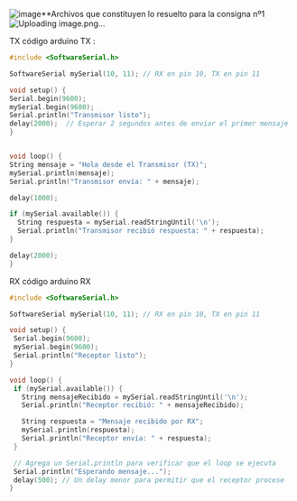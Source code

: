 ![image](https://github.com/user-attachments/assets/89e84d76-4a2f-4848-96d8-e6211ea4b608)**Archivos que constituyen lo resuelto para la consigna nº1  
![Uploading image.png…]()






TX código arduino TX :
  ```cpp  
 #include <SoftwareSerial.h>

SoftwareSerial mySerial(10, 11); // RX en pin 10, TX en pin 11

void setup() {
  Serial.begin(9600);
  mySerial.begin(9600);
  Serial.println("Transmisor listo");
  delay(2000);  // Esperar 2 segundos antes de enviar el primer mensaje
}


void loop() {
  String mensaje = "Hola desde el Transmisor (TX)";
  mySerial.println(mensaje);
  Serial.println("Transmisor envía: " + mensaje);

  delay(1000);

  if (mySerial.available()) {
    String respuesta = mySerial.readStringUntil('\n');
    Serial.println("Transmisor recibió respuesta: " + respuesta);
  }

  delay(2000);
} 
  ```

RX código arduino RX  
 ```cpp  
#include <SoftwareSerial.h>

SoftwareSerial mySerial(10, 11); // RX en pin 10, TX en pin 11

void setup() {
  Serial.begin(9600);
  mySerial.begin(9600);
  Serial.println("Receptor listo");
}

void loop() {
  if (mySerial.available()) {
    String mensajeRecibido = mySerial.readStringUntil('\n');
    Serial.println("Receptor recibió: " + mensajeRecibido);

    String respuesta = "Mensaje recibido por RX";
    mySerial.println(respuesta);
    Serial.println("Receptor envía: " + respuesta);
  }
 
  // Agrega un Serial.println para verificar que el loop se ejecuta
  Serial.println("Esperando mensaje...");
  delay(500); // Un delay menor para permitir que el receptor procese
}
  ```

